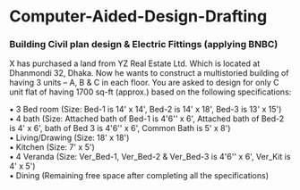 # Computer-Aided-Design-Drafting

### Building Civil plan design & Electric Fittings (applying BNBC)
X has purchased a land from YZ Real Estate Ltd. Which is located at Dhanmondi 32, Dhaka. Now he wants to construct a multistoried building of having 3 units – A, B &
C in each floor. You are asked to design for only C unit flat of having 1700 sq-ft (approx.) based on the following specifications:

▪ 3 Bed room (Size: Bed-1 is 14' x 14', Bed-2 is 14' x 18', Bed-3 is 13' x 15')\
▪ 4 bath (Size: Attached bath of Bed-1 is 4'6'' x 6', Attached bath of Bed-2 is 4' x 6', bath of Bed 3 is 4'6'' x 6', Common Bath is 5' x 8')\
▪ Living/Drawing (Size: 18' x 18')\
▪ Kitchen (Size: 7' x 5')\
▪ 4 Veranda (Size: Ver_Bed-1, Ver_Bed-2 & Ver_Bed-3 is 4'6'' x 6', Ver_Kit is 4' x 5')\
▪ Dining (Remaining free space after completing all the specifications)
